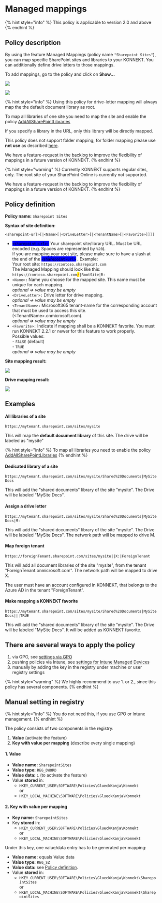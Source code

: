 # Managed mappings

{% hint style="info" %}
This policy is applicable to version 2.0 and above
{% endhint %}

## Policy description

By using the feature Managed Mappings (policy name `"Sharepoint Sites"`), you can map specific SharePoint sites and libraries to your KONNEKT. You can additionally define drive letters to those mappings.

To add mappings, go to the policy and click on **Show...**

![](<../../.gitbook/assets/2021-08-18 09\_44\_27-192.168.2.50 - Remote Desktop Connection.png>)

![](<../../.gitbook/assets/2022-08-19 11\_17\_20-LabServer ‎- Remotedesktop.png>)

{% hint style="info" %}
Using this policy for drive-letter mapping will always map the the default document library as root.

To map all libraries of one site you need to map the site and enable the policy [AddAllSharePointLibraries](auto-mapping.md#map-all-document-libraries)

If you specify a library in the URL, only this library will be directly mapped.&#x20;

This policy does not support folder mapping, for folder mapping please use **net use**  as described [here](assign-drive-letters.md#assign-drive-letters-to-other-folders-using-net-use).

We have a feature-request in the backlog to improve the flexibility of mappings in a future version of KONNEKT.
{% endhint %}

{% hint style="warning" %}
Currently KONNEKT supports regular sites, only. The root site of your SharePoint Online is currently not supported.

We have a feature-request in the backlog to improve the flexibility of mappings in a future version of KONNEKT.
{% endhint %}

## **Policy definition**

**Policy name:** `Sharepoint Sites`&#x20;

**Syntax of site definition:**&#x20;

```
<sharepoint-url>[|<Name>[|<DriveLetter>[|<TenantName>[|<Favorite>]]]]
```

* <mark style="background-color:blue;">`<sharepoint-url>:`</mark> Your sharepoint site/library URL. Must be URL encoded (e.g. Spaces are represented by `%20`).\
  If you are mapping your root site, please make sure to have a slash at the end of the <mark style="background-color:blue;">`<sharepoint-url>`</mark> .  Example:\
  Your root site: `https://contoso.sharepoint.com`\
  The Managed Mapping should look like this: `https://contoso.sharepoint.com`<mark style="color:red;">**`/`**</mark>`|RootSite|R:`
* `<Name>:` Name you choose for the mapped site. This name must be unique for each mapping.\
  _optional => value may be empty_
* `<DriveLetter>:` Drive letter for drive mapping.\
  _optional => value may be empty_
* `<TenantName>:` Microsoft365 tenant-name for the corresponding account that must be used to access this site. (\<TenantName>.onmicrosoft.com).\
  _optional => value may be empty_
* `<Favorite>:` Indicate if mapping shall be a KONNEKT favorite. You must run KONNEKT 2.2.1 or newer for this feature to work properly.\
  Possible values:\
  \- `FALSE` (default)\
  \- `TRUE`\
  _optional => value may be empty_

**Site mapping result:**

![](<../../.gitbook/assets/2021-08-19 10\_10\_40-192.168.2.50 - Remote Desktop Connection (2).png>)

**Drive mapping result:**

![](<../../.gitbook/assets/2021-08-19 10\_20\_06-192.168.2.50 - Remote Desktop Connection.png>)

## **Examples**

#### All libraries of a site

`https://mytenant.sharepoint.com/sites/mysite`

This will map the **default document library** of this site. The drive will be labeled as "mysite"

{% hint style="info" %}
To map all libraries you need to enable the policy [AddAllSharePointLibraries](auto-mapping.md#map-all-document-libraries)
{% endhint %}

#### Dedicated library of a site

`https://mytenant.sharepoint.com/sites/mysite/Shared%20Documents|MySite Docs`

This will add the "shared documents" library of the site "mysite". The Drive will be labeled "MySite Docs".

#### Assign a drive letter

`https://mytenant.sharepoint.com/sites/mysite/Shared%20Documents|MySite Docs|M:`&#x20;

This will add the "shared documents" library of the site "mysite". The Drive will be labeled "MySite Docs". The network path will be mapped to drive M.

#### Map foreign tenant

`https://foreignTenant.sharepoint.com/sites/mysite||X:|ForeignTenant`

This will add all document libraries of the site "mysite", from the tenant "ForeignTenant.onmicrosoft.com". The network path will be mapped to drive X.&#x20;

The user must have an account configured in KONNEKT, that belongs to the Azure AD in the tenant "ForeignTenant".

#### Make mapping a KONNEKT favorite

`https://mytenant.sharepoint.com/sites/mysite/Shared%20Documents|MySite Docs|||TRUE`

This will add the "shared documents" library of the site "mysite". The Drive will be labeled "MySite Docs". It will be added as KONNEKT favorite.

## **There are several ways to apply the policy**

1. via GPO, see [settings via GPO](../management-options/settings-via-gpo.md)
2. pushing policies via Intune, see [settings for Intune Managed Devices](../management-options/setting-for-intune-managed-devices-1/)
3. manually by adding the key in the registry under machine or user registry settings

{% hint style="warning" %}
We highly recommend to use 1. or 2., since this policy has several components.
{% endhint %}

## Manual setting in registry

{% hint style="info" %}
You do not need this, if you use GPO or Intune management.
{% endhint %}

The policy consists of two components in the registry:

1. **Value** (activate the feature)
2. **Key with value per mapping** (describe every single mapping)

#### **1. Value**

* **Value name:** `SharepointSites`
* **Value type:** `REG_DWORD`
* **Value data:** `1` (to activate the feature)
* Value **stored** in:
  * `HKEY_CURRENT_USER\SOFTWARE\Policies\GlueckKanja\Konnekt`\
    or
  * `HKEY_LOCAL_MACHINE\SOFTWARE\Policies\GlueckKanja\Konnekt`

#### **2. Key with value per mapping**

* **Key name:** `SharepointSites`
* Key **stored** in:
  * `HKEY_CURRENT_USER\SOFTWARE\Policies\GlueckKanja\Konnekt`\
    or
  * `HKEY_LOCAL_MACHINE\SOFTWARE\Policies\GlueckKanja\Konnekt`

Under this key, one value/data entry has to be generated per mapping:

* **Value name:** equals Value data
* **Value type:** `REG_SZ`
* **Value data:** see [Policy definition](administrative-mappings.md#policy-definition).
* Value **stored** in:
  * `HKEY_CURRENT_USER\SOFTWARE\Policies\GlueckKanja\Konnekt\SharepointSites`\
    or
  * `HKEY_LOCAL_MACHINE\SOFTWARE\Policies\GlueckKanja\Konnekt\SharepointSites`

